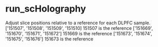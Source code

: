 # run_scHolography
Adjust slice positions relative to a reference for each DLPFC sample. ['151507', '151508', '151509', '151510] 151507 is the reference
                                                                      ['151669', '151670', '151671', '151672'] 151669 is the reference
                                                                      ['151673', '151674', '151675', '151676'] 151673 is the reference
                                                
